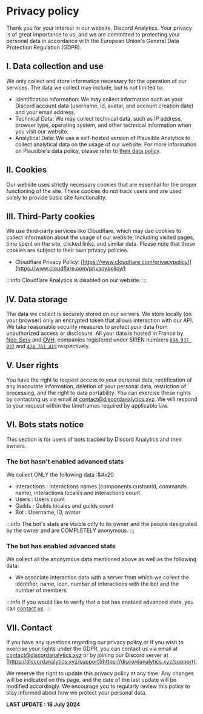# Privacy policy

Thank you for your interest in our website, Discord Analytics. Your privacy is of great importance to us, and we are committed to protecting your personal data in accordance with the European Union's General Data Protection Regulation (GDPR).

## I. Data collection and use

We only collect and store information necessary for the operation of our services. The data we collect may include, but is not limited to:

- Identification Information: We may collect information such as your Discord account data (username, id, avatar, and account creation date) and your email address.
- Technical Data: We may collect technical data, such as IP address, browser type, operating system, and other technical information when you visit our website.
- Analytical Data: We use a self-hosted version of Plausible Analytics to collect analytical data on the usage of our website. For more information on Plausible's data policy, please refer to [their data policy](https://plausible.io/data-policy).

## II. Cookies

Our website uses strictly necessary cookies that are essential for the proper functioning of the site. These cookies do not track users and are used solely to provide basic site functionality.

## III. Third-Party cookies

We use third-party services like Cloudflare, which may use cookies to collect information about the usage of our website, including visited pages, time spent on the site, clicked links, and similar data. Please note that these cookies are subject to their own privacy policies.

- Cloudflare Privacy Policy: [https://www.cloudflare.com/privacypolicy/](https://www.cloudflare.com/privacypolicy/)

:::info
Cloudflare Analytics is disabled on our website.
:::

## IV. Data storage

The data we collect is securely stored on our servers. We store locally (on your browser) only an encrypted token that allows interaction with our API. We take reasonable security measures to protect your data from unauthorized access or disclosure. All your data is hosted in France by [Neo-Serv](https://neo-serv.fr) and [OVH](https://www.ovhcloud.com), companies registered under SIREN numbers [`894 937 937`](https://www.pappers.fr/entreprise/lulinski-thibaut-894937937) and [`424 761 419`](https://www.pappers.fr/entreprise/ovh-424761419) respectively.

## V. User rights

You have the right to request access to your personal data, rectification of any inaccurate information, deletion of your personal data, restriction of processing, and the right to data portability. You can exercise these rights by contacting us via email at [contact@discordanalytics.xyz](mailto:contact@discordanalytics.xyz). We will respond to your request within the timeframes required by applicable law.

## VI. Bots stats notice

This section is for users of bots tracked by Discord Analytics and their owners.

### The bot hasn't enabled advanced stats

We collect ONLY the following data :&#x20

- Interactions : Interactions names (components customId, commands name), interactions locales and interactions count
- Users : Users count
- Guilds : Guilds locales and guilds count
- Bot : Username, ID, avatar

:::info
The bot's stats are visible only to its owner and the people designated by the owner and are COMPLETELY anonymous.
:::

### The bot has enabled advanced stats

We collect all the anonymous data mentioned above as well as the following data:

- We associate interaction data with a server from which we collect the identifier, name, icon, number of interactions with the bot and the number of members.

:::info
If you would like to verify that a bot has enabled advanced stats, you can [contact us](privacy-policy.md#vii.-contact).
:::

## VII. Contact

If you have any questions regarding our privacy policy or if you wish to exercise your rights under the GDPR, you can contact us via email at [contact@discordanalytics.xyz](mailto:contact@discordanalytics.xyz) or by joining our Discord server at [https://discordanalytics.xyz/support](https://discordanalytics.xyz/support).

We reserve the right to update this privacy policy at any time. Any changes will be indicated on this page, and the date of the last update will be modified accordingly. We encourage you to regularly review this policy to stay informed about how we protect your personal data.

**LAST UPDATE : 18 July 2024**
